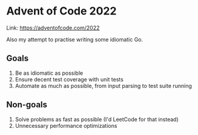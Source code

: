 # Advent of Code 2022

Link: https://adventofcode.com/2022

Also my attempt to practise writing some idiomatic Go.

## Goals

1. Be as idiomatic as possible
2. Ensure decent test coverage with unit tests
3. Automate as much as possible, from input parsing to test suite running

## Non-goals

1. Solve problems as fast as possible (I'd LeetCode for that instead)
2. Unnecessary performance optimizations
